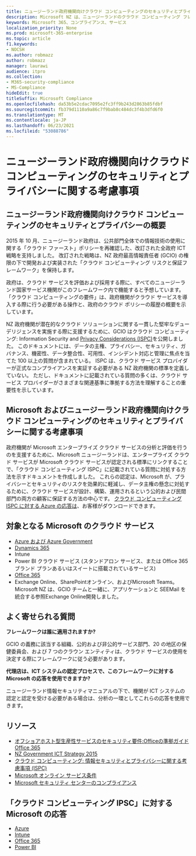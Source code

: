 ```yaml
---
title: ニュージーランド政府機関向けクラウド コンピューティングのセキュリティとプライバシーに関する考慮事項
description: Microsoft NZ は、ニュージーランドのクラウド コンピューティング フレームワークで公開されている質問に対応します。
keywords: Microsoft 365、コンプライアンス、サービス
localization_priority: None
ms.prod: microsoft-365-enterprise
ms.topic: article
f1.keywords:
- NOCSH
ms.author: robmazz
author: robmazz
manager: laurawi
audience: itpro
ms.collection:
- M365-security-compliance
- MS-Compliance
hideEdit: true
titleSuffix: Microsoft Compliance
ms.openlocfilehash: da53b5e2cdac7095e2fc3ff9b243d2863b85fdbf
ms.sourcegitcommit: fb379d1110a9a86c7f9bab8c484dc3f4b3dfd6f0
ms.translationtype: MT
ms.contentlocale: ja-JP
ms.lasthandoff: 06/23/2021
ms.locfileid: "53088786"
---
```

# <a name="new-zealand-government-cloud-computing-security-and-privacy-considerations"></a>ニュージーランド政府機関向けクラウド コンピューティングのセキュリティとプライバシーに関する考慮事項

## <a name="new-zealand-government-cloud-computing-security-and-privacy-overview"></a>ニュージーランド政府機関向けクラウド コンピューティングのセキュリティとプライバシーの概要

2015 年 10 月、ニュージーランド政府は、公共部門全体での情報技術の使用に関する「クラウド ファースト」ポリシーを再確認した、改訂された全政府 ICT 戦略を支持しました。 改訂された戦略は、NZ 政府最高情報責任者 (GCIO) の権限の下で開発および実装された「クラウド コンピューティング リスクと保証フレームワーク」を保持します。

政府は、クラウド サービスを評価および採用する際に、すべてのニュージーランド国家サービス機関がこのフレームワーク内で機能すると予想しています。 「クラウド コンピューティングの要件」は、政府機関がクラウド サービスを導入する際に行う必要がある操作と、政府のクラウド ポリシーの履歴の概要を示しています。

NZ 政府機関が潜在的なクラウド ソリューションに関する一貫した堅牢なデューデリジェンスを実施する際に支援するために、GCIO はクラウド コンピューティング: Information Security and [Privacy Considerations (ISPC)](https://www.digital.govt.nz/dmsdocument/1~cloud-computing-information-security-and-privacy-considerations/html)を公開しました。 このドキュメントには、データの主権、プライバシー、セキュリティ、ガバナンス、機密性、データ整合性、可用性、インシデント対応と管理に焦点を当てた 100 以上の質問が含まれている。 ISPC は、クラウド サービス プロバイダーが正式なコンプライアンスを実証する必要がある NZ 政府機関の標準を定義していない。 ただし、ドキュメントに記載されている質問の多くは、クラウド サービス プロバイダーがさまざまな関連基準に準拠する方法を理解することの重要性を示しています。

## <a name="microsoft-and-new-zealand-government-cloud-computing-security-and-privacy-considerations"></a>Microsoft およびニュージーランド政府機関向けクラウド コンピューティングのセキュリティとプライバシーに関する考慮事項

政府機関が Microsoft エンタープライズ クラウド サービスの分析と評価を行うのを支援するために、Microsoft ニュージーランドは、エンタープライズ クラウド サービスが Microsoft クラウド サービスが認定される標準にリンクすることで、「クラウド コンピューティング ISPC」に記載されている質問に対処する方法を示すドキュメントを作成しました。 これらの認定は、Microsoft が、プライバシーとセキュリティのリスクを効果的に軽減し、データ主権の懸念に対処するために、クラウド サービスが設計、構築、運用されるという公的および民間部門の両方の顧客に保証する方法の中心です。 [クラウド コンピューティング ISPC に対する Azure の応答は](https://azure.microsoft.com/resources/microsoft-azure-response-to-nz-gcio-cloud-computing-information-security-privacy-considerations/)、お客様がダウンロードできます。

## <a name="microsoft-in-scope-cloud-services"></a>対象となる Microsoft のクラウド サービス

- [Azure および Azure Government](https://aka.ms/AzureCompliance)
- [Dynamics 365](https://aka.ms/d365-compliance-list)
- Intune
- Power BI クラウド サービス (スタンドアロン サービス、または Office 365 ブランド プランあるいはスイートに搭載されているサービス)
- [Office 365](https://go.microsoft.com/fwlink/p/?LinkID=2077751)
- Exchange Online、SharePointオンライン、およびMicrosoft Teams。 Microsoft NZ は、GCIO チームと一緒に、アプリケーションと SEEMail を統合する参照Exchange Online開発しました。

## <a name="frequently-asked-questions"></a>よく寄せられる質問

**フレームワークは誰に適用されますか?**

GCIO の義務に該当する組織、公的および非公的サービス部門、20 の地区の保健委員会、および 7 つのクラウン エンティティは、クラウド サービスの使用を決定する際にフレームワークに従う必要があります。

**代理店は、ICT システムの認定プロセスで、このフレームワークに対する Microsoft の応答を使用できますか?**

ニュージーランド情報セキュリティマニュアルの下で、機関が ICT システムの認定と[](https://go.microsoft.com/fwlink/p/?linkid=2099496)認定を受ける必要がある場合は、分析の一環としてこれらの応答を使用できます。

## <a name="resources"></a>リソース

- [オフショアホスト型生産性サービスのセキュリティ要件:Officeの準拠ガイドOffice 365](https://aka.ms/o365-gcio-conformance-guidance)
- [NZ Government ICT Strategy 2015](https://www.ict.govt.nz/strategy-and-action-plan/strategy/)
- [クラウド コンピューティング: 情報セキュリティとプライバシーに関する考慮事項 (ISPC)](https://www.digital.govt.nz/standards-and-guidance/technology-and-architecture/cloud-services/)
- [Microsoft オンライン サービス条件](https://aka.ms/Online-Services-Terms)
- [Microsoft セキュリティ センターのコンプライアンス](https://www.microsoft.com/trust-center/compliance/compliance-overview)

## <a name="microsoft-responses-to-cloud-computing-ipsc"></a>「クラウド コンピューティング IPSC」に対する Microsoft の応答

- [Azure](https://aka.ms/Azure-NZ-response)
- [Intune](https://aka.ms/Intune-NZ-response)
- [Office 365](https://aka.ms/O365-NZ-Response)
- [Power BI](https://download.microsoft.com/download/5/1/7/51726B9B-2E76-49C4-9D4F-A36BF025CB93/Response-to-GCIO-105-questions-Power-BI.pdf)
